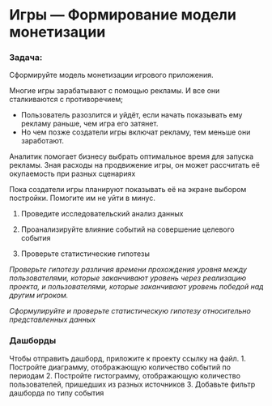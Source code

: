 # Игры — Формирование модели монетизации

### Задача:

Сформируйте модель монетизации игрового приложения.

Многие игры зарабатывают с помощью рекламы. И все они сталкиваются с противоречием;

- Пользователь разозлится и уйдёт, если начать показывать ему рекламу раньше, чем игра его затянет.
- Но  чем позже создатели игры включат рекламу, тем меньше они заработают.

Аналитик помогает бизнесу выбрать оптимальное время для запуска рекламы. Зная расходы на продвижение игры, он может рассчитать её окупаемость при разных сценариях 

Пока создатели игры планируют показывать её на экране выбором постройки. Помогите им не уйти в минус.

1. Проведите исследовательский анализ данных

2. Проанализируйте влияние событий на совершение целевого события

3. Проверьте статистические гипотезы

*Проверьте гипотезу различия времени прохождения уровня между пользователями, которые заканчивают уровень через реализацию проекта, и пользователями, которые заканчивают уровень победой над другим игроком.*

*Сформулируйте и проверьте статистическую гипотезу относительно представленных данных*

### Дашборды

Чтобы отправить дашборд, приложите к проекту ссылку на файл.
    1. Постройте диаграмму, отображающую количество событий по периодам
    2. Постройте гистограмму, отображающую количество пользователей, пришедших из разных источников
    3. Добавьте фильтр дашборда по типу события
